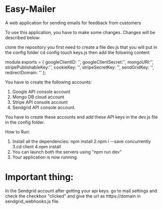 # Easy-Mailer
A web application for sending emails for feedback from customers

To use this application, you have to make some changes. Changes will be described below:

clone the repository
you first need to create a file dev.js that you will put in the config folder
cd config
touch keys.js
then add the folowing content

module.exports = {
  googleClientID: '',
  googleClientSecret:'',
  mongoURI:'',
  stripePublishableKey:'',
  cookieKey: '',
  stripeSecretKey: '',
  sendGridKey: '',
  redirectDomain: ''
};

You have to create the following accounts:

1. Google API console account
2. Mongo DB cloud account
3. Stripe API console account
4. Sendgrid API console account.

You have to create these accounts and add these API keys in the dev.js file in the config folder.

How to Run:
1. Install all the dependencies: npm install
2.npm i --save concurrently
3.cd client
4.npm install
5. You can launch both the servers using "npm run dev"
6. Your application is now running.


# Important thing:
In the Sendgrid account after getting your api keys. go to mail settings and check the checkbox "clicked" and give the url as https://domain in sendgrid_webhooks.js file.


